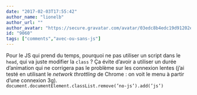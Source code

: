 ```yaml
---
date: "2017-02-03T17:55:42"
author_name: "lionelb"
author_url: ""
author_avatar: "https://secure.gravatar.com/avatar/03edc8b4edc19d91202e69c65c5baeff"
id: "9060"
tags: ["comments","avec-ou-sans-js"]
---
```

Pour le JS qui prend du temps, pourquoi ne pas utiliser un script dans le `head`, qui va juste modifier la `class`&nbsp;? Ça évite d’avoir a utiliser un durée d’animation qui ne corrigera pas le problème sur les connexion lentes (j’ai testé en utilisant le _network throttling_ de Chrome&nbsp;: on voit le menu à partir d’une connexion 3g).  
`document.documentElement.classList.remove(’no-js’).add(’js’)`
